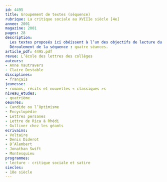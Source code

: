 ```yaml
---
id: 4495
title: Groupement de textes (séquence)
rubrique: La critique sociale au XVIIIe siècle [4e]
annee: 2001
magazine: 2001
pages: 28
description: 
  Les textes proposés ici obéissent à l’un des objectifs de lecture du programme de quatrième qui est de « donner aux élèves des connaissances culturelles en les mettant en contact avec des textes littéraires devenus des références » et cela en « relation avec le programme d’histoire ». En effet, il s’agit de voir comment, afin d’échapper à la censure, les écrivains ont dû mettre en place un système d’écriture complexe pour formuler une critique de la société. Étudier ces textes de critique sociale du XVIIIe siècle, c’est entrevoir un texte derrière un autre. Pour cela, on amènera les élèves à reconnaître une double situation d’énonciation et à découvrir un texte argumentatif derrière une lettre exotique, un conte, un dialogue ou encore un texte didactique… Cet article reprend les instructions figurant dans l’Accompagnement des programmes de cinquième et de quatrième : « On fait apercevoir les procédés d’écriture de la distanciation critique : ironie, parodie, etc. » et adopte la démarche de la lecture analytique.
  Déroulement de la séquence : quatre séances.
article_pdf: 4495.pdf
revue: L’école des lettres des collèges
auteurs:
- Anne Vautravers
- Claire Destable
disciplines:
- français
jeunesse:
- romans, récits et nouvelles « classiques »s
niveau_etudes:
- quatrième
oeuvres:
- Candide ou l’Optimisme
- Encyclopédie
- Lettres persanes
- Lettre de Rica à Rhédi
- Gulliver chez les géants
ecrivains:
- Voltaire
- Denis Diderot
- D’Alembert
- Jonathan Swift
- Montesquieu
programmes:
- lecture - critique sociale et satire
siecles:
- 18e siècle
---
```

